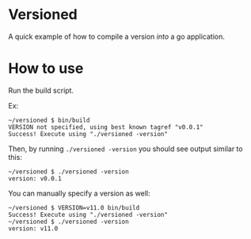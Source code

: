 Versioned
=========

A quick example of how to compile a version *into* a go application.

How to use
==========

Run the build script.

Ex:

```
~/versioned $ bin/build
VERSION not specified, using best known tagref "v0.0.1"
Success! Execute using "./versioned -version"
```

Then, by running `./versioned -version` you should see output similar to this:

```
~/versioned $ ./versioned -version
version: v0.0.1
```

You can manually specify a version as well:

```
~/versioned $ VERSION=v11.0 bin/build
Success! Execute using "./versioned -version"
~/versioned $ ./versioned -version
version: v11.0

```
